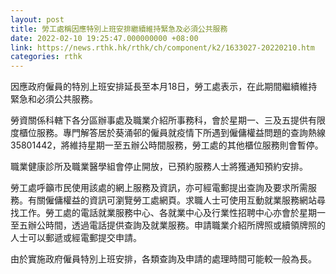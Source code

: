 ```yaml
---
layout: post
title: 勞工處稱因應特別上班安排繼續維持緊急及必須公共服務
date: 2022-02-10 19:25:47.000000000 +08:00
link: https://news.rthk.hk/rthk/ch/component/k2/1633027-20220210.htm
categories: rthk
---
```


因應政府僱員的特別上班安排延長至本月18日，勞工處表示，在此期間繼續維持緊急和必須公共服務。
 
勞資關係科轄下各分區辦事處及職業介紹所事務科，會於星期一、三及五提供有限度櫃位服務。專門解答居於葵涌邨的僱員就疫情下所遇到僱傭權益問題的查詢熱線35801442，將維持星期一至五辦公時間服務，勞工處的其他櫃位服務則會暫停。
 
職業健康診所及職業醫學組會停止開放，已預約服務人士將獲通知預約安排。

勞工處呼籲市民使用該處的網上服務及資訊，亦可經電郵提出查詢及要求所需服務。有關僱傭權益的資訊可瀏覽勞工處網頁。求職人士可使用互動就業服務網站尋找工作。勞工處的電話就業服務中心、各就業中心及行業性招聘中心亦會於星期一至五辦公時間，透過電話提供查詢及就業服務。申請職業介紹所牌照或續領牌照的人士可以郵遞或經電郵提交申請。

由於實施政府僱員特別上班安排，各類查詢及申請的處理時間可能較一般為長。
